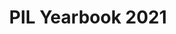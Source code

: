 ---
title: PIL Yearbook 2021
year:
description: This Yearbook highlights stories that exemplify procurement innovation to support mission outcomes and use data and analytics to share and measure success.
external_url: www.dhs.gov/sites/default/files/2022-08/PIL%20Yearbook%20FY%202021_2.pdf
content_tags:
type: link
filters: small-business-intelligence
---
